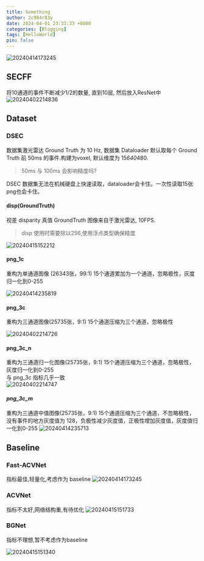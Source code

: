 ```yaml
---
title: Something
author: 2c984r83y
date: 2024-04-01 23:33:33 +0800
categories: [Blogging]
tags: [HelloWorld]
pin: false
---
```


![20240414173245](https://raw.githubusercontent.com/2c984r83y/picgo_picbed/main/blog_img/20240414173245.png)

## SECFF

将10通道的事件不断减少1/2的数量, 直到10层, 然后放入ResNet中
![20240402214836](https://raw.githubusercontent.com/2c984r83y/picgo_picbed/main/blog_img/20240402214836.png)

## Dataset

### DSEC

数据集激光雷达 Ground Truth 为 10 Hz, 数据集 Dataloader 默认取每个 Ground Truth 前 50ms 的事件.构建为voxel, 默认维度为 15*640*480.

> 50ms 与 100ms 会影响精度吗?

DSEC 数据集无法在机械硬盘上快速读取，dataloader会卡住。一次性读取15张png也会卡住。

#### disp(GroundTruth)

视差 disparity 真值 GroundTruth 图像来自于激光雷达, 10FPS.  

> disp 使用时需要除以256,使用浮点类型确保精度

![20240415152212](https://raw.githubusercontent.com/2c984r83y/picgo_picbed/main/blog_img/20240415152212.png)

#### png_1c

   重构为单通道图像 (26343张，99:1)
   15个通道累加为一个通道，忽略极性，灰度归一化到0-255

   ![20240414235819](https://raw.githubusercontent.com/2c984r83y/picgo_picbed/main/blog_img/000001.png)

#### png_3c

   重构为三通道图像(25735张，9:1)
   15个通道压缩为三个通道，忽略极性

   ![20240402214726](https://raw.githubusercontent.com/2c984r83y/picgo_picbed/main/blog_img/20240402214726.png)

#### png_3c_n

 重构为三通道归一化图像(25735张，9:1)
 15个通道压缩为三个通道，忽略极性，灰度归一化到0-255  
 与 png_3c 指标几乎一致  
   ![20240402214747](https://raw.githubusercontent.com/2c984r83y/picgo_picbed/main/blog_img/20240402214747.png)

#### *png_3c_m*

   重构为三通道中值图像(25735张，9:1)
   15个通道压缩为三个通道，不忽略极性，没有事件的地方灰度值为 128，负极性减少灰度值，正极性增加灰度值，灰度值归一化到0-255
   ![20240414235713](https://raw.githubusercontent.com/2c984r83y/picgo_picbed/main/blog_img/20240414235713.png)

## Baseline

### Fast-ACVNet

指标最佳,轻量化,考虑作为 baseline
![20240414173245](https://raw.githubusercontent.com/2c984r83y/picgo_picbed/main/blog_img/20240414173245.png)

### ACVNet

指标不太好,网络结构重,有待优化
![20240415151733](https://raw.githubusercontent.com/2c984r83y/picgo_picbed/main/blog_img/20240415151733.png)

### BGNet

指标不理想,暂不考虑作为baseline

![20240415151340](https://raw.githubusercontent.com/2c984r83y/picgo_picbed/main/blog_img/20240415151340.png)
